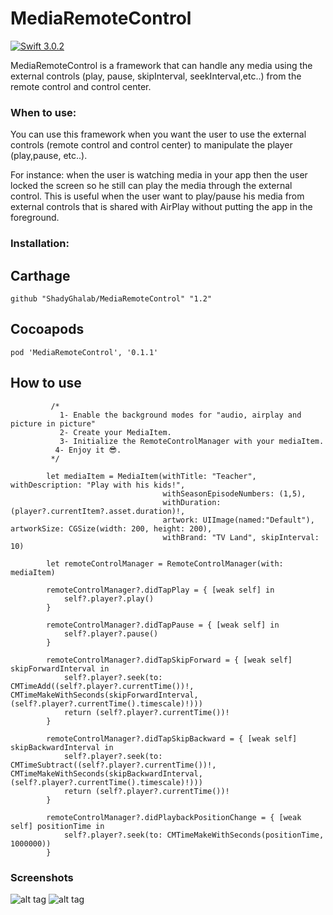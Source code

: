 # MediaRemoteControl 

[![Swift 3.0.2](https://img.shields.io/badge/Swift-3.0.2-green.svg?style=flat)](https://swift.org/)


MediaRemoteControl is a framework that can handle any media using the external controls (play, pause, skipInterval, seekInterval,etc..) 
from the remote control and control center.


### When to use:
You can use this framework when you want the user to use the external controls (remote control and control center) to manipulate
the player (play,pause, etc..). 

For instance: when the user is watching media in your app then the user locked the screen so he still can
play the media through the external control. This is useful when the user want to play/pause his media from external controls
that is shared with AirPlay without putting the app in the foreground.


### Installation:
## Carthage

``` github "ShadyGhalab/MediaRemoteControl" "1.2" ```

## Cocoapods

``` pod 'MediaRemoteControl', '0.1.1' ```

## How to use

```   
         /* 
           1- Enable the background modes for "audio, airplay and picture in picture"
           2- Create your MediaItem.
           3- Initialize the RemoteControlManager with your mediaItem.
          4- Enjoy it 😎.
         */
         
        let mediaItem = MediaItem(withTitle: "Teacher", withDescription: "Play with his kids!",
                                  withSeasonEpisodeNumbers: (1,5),
                                  withDuration: (player?.currentItem?.asset.duration)!,
                                  artwork: UIImage(named:"Default"), artworkSize: CGSize(width: 200, height: 200),
                                  withBrand: "TV Land", skipInterval: 10)
        
        let remoteControlManager = RemoteControlManager(with: mediaItem)

        remoteControlManager?.didTapPlay = { [weak self] in
            self?.player?.play()
        }
        
        remoteControlManager?.didTapPause = { [weak self] in
            self?.player?.pause()
        }
        
        remoteControlManager?.didTapSkipForward = { [weak self] skipForwardInterval in
            self?.player?.seek(to: CMTimeAdd((self?.player?.currentTime())!, CMTimeMakeWithSeconds(skipForwardInterval, (self?.player?.currentTime().timescale)!)))
            return (self?.player?.currentTime())!
        }
        
        remoteControlManager?.didTapSkipBackward = { [weak self] skipBackwardInterval in
            self?.player?.seek(to: CMTimeSubtract((self?.player?.currentTime())!, CMTimeMakeWithSeconds(skipBackwardInterval, (self?.player?.currentTime().timescale)!)))
            return (self?.player?.currentTime())!
        }
        
        remoteControlManager?.didPlaybackPositionChange = { [weak self] positionTime in
            self?.player?.seek(to: CMTimeMakeWithSeconds(positionTime, 1000000))
        }   
```
    
    
### Screenshots

![alt tag](http://i66.tinypic.com/2dadbhh.png)
![alt tag](http://i63.tinypic.com/24d1ysi.png)
